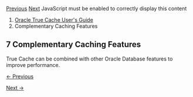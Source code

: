 [Previous](best-practices-load-balancing-uniform-configuration.md)
[Next](server-side-result-set-cache.md) JavaScript must be enabled to
correctly display this content

  1. [Oracle True Cache User's Guide](index.md)
  2. Complementary Caching Features

## 7 Complementary Caching Features

True Cache can be combined with other Oracle Database features to improve
performance.


[← Previous](best-practices-load-balancing-uniform-configuration.md)

[Next →](server-side-result-set-cache.md)
